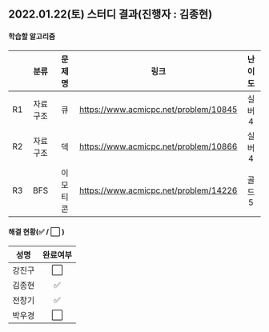 ## 2022.01.22(토) 스터디 결과(진행자 : 김종현)

#### 학습할 알고리즘

|      |   분류    |  문제명  |                 링크                  | 난이도 |
| :--: | :-------: | :------: | :-----------------------------------: | :----: |
|  R1  | 자료 구조 |    큐    | https://www.acmicpc.net/problem/10845 | 실버4  |
|  R2  | 자료 구조 |    덱    | https://www.acmicpc.net/problem/10866 | 실버4  |
|  R3  |    BFS    | 이모티콘 | https://www.acmicpc.net/problem/14226 | 골드5  |

#### 해결 현황(:white_check_mark: / :white_large_square:  )

|  성명  |       완료여부       |
| :----: | :------------------: |
| 강진구 | :white_large_square: |
| 김종현 |  :white_check_mark:  |
| 전창기 |  :white_check_mark:  |
| 박우경 | :white_large_square: |

